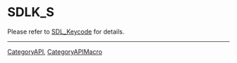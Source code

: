 # SDLK_S

Please refer to [SDL_Keycode](SDL_Keycode) for details.

----
[CategoryAPI](CategoryAPI), [CategoryAPIMacro](CategoryAPIMacro)

